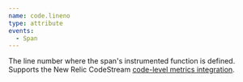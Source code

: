 ```yaml
---
name: code.lineno
type: attribute
events:
  - Span
---
```

The line number where the span's instrumented function is defined. Supports the New Relic CodeStream [code-level metrics integration](/src/content/docs/codestream/how-use-codestream/performance-monitoring).
